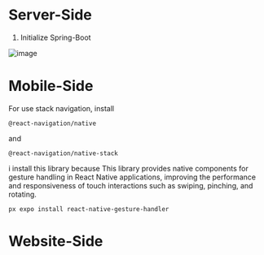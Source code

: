 #  Server-Side
1. Initialize Spring-Boot
   
![image](https://github.com/ascaryaaa/react-native-spring-boot-angular-loan/assets/73589875/1e349373-a22f-4a07-9dba-05e246724ed8)


# Mobile-Side

For use stack navigation, install

```
@react-navigation/native
```

and

```
@react-navigation/native-stack
```

i install this library because This library provides native components for gesture handling in React Native applications, improving the performance and responsiveness of touch interactions such as swiping, pinching, and rotating.

```
px expo install react-native-gesture-handler
```

# Website-Side


